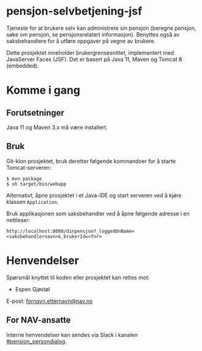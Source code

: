# pensjon-selvbetjening-jsf
Tjeneste for at brukere selv kan administrere sin pensjon (beregne pensjon, søke om pensjon, se pensjonsrelatert informasjon).
Benyttes også av saksbehandlere for å utføre oppgaver på vegne av brukere.

Dette prosjektet inneholder brukergrensesnittet, implementert med JavaServer Faces (JSF).
Det er basert på Java 11, Maven og Tomcat 8 (embedded).

# Komme i gang

## Forutsetninger

Java 11 og Maven 3.x må være installert.

## Bruk

Git-klon prosjektet, bruk deretter følgende kommandoer for å starte Tomcat-serveren:
```
$ mvn package
$ sh target/bin/webapp
```

Alternativt, åpne prosjektet i et Java-IDE og start serveren ved å kjøre klassen `Application`.

Bruk applikasjonen som saksbehandler ved å åpne følgende adresse i en nettleser:
```
http://localhost:8080/dinpensjon?_loggedOnName=<saksbehandlernavn>&_brukerId=<fnr>
```

# Henvendelser

Spørsmål knyttet til koden eller prosjektet kan rettes mot:

* Espen Gjøstøl

E-post: fornavn.etternavn@nav.no

## For NAV-ansatte

Interne henvendelser kan sendes via Slack i kanalen [#pensjon_persondialog](https://nav-it.slack.com/archives/CSMQXHQDQ).
